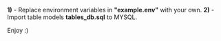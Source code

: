 **1)** - Replace environment variables in **"example.env"** with your own.
**2)** - Import table models **tables_db.sql** to MYSQL.

Enjoy :)